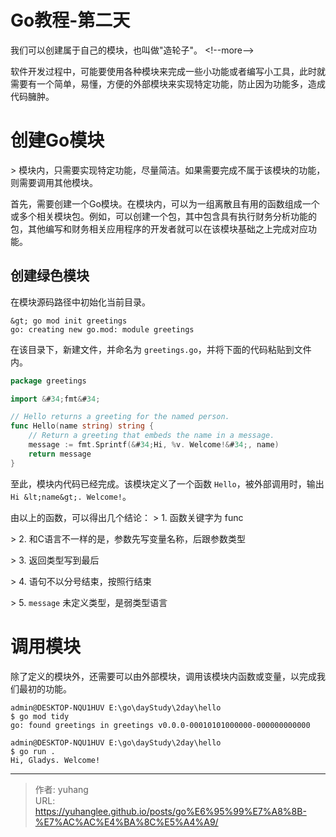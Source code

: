 # Go教程-第二天


我们可以创建属于自己的模块，也叫做&#34;造轮子&#34;。
&lt;!--more--&gt;

软件开发过程中，可能要使用各种模块来完成一些小功能或者编写小工具，此时就需要有一个简单，易懂，方便的外部模块来实现特定功能，防止因为功能多，造成代码臃肿。


# 创建Go模块

&gt; 模块内，只需要实现特定功能，尽量简洁。如果需要完成不属于该模块的功能，则需要调用其他模块。


首先，需要创建一个Go模块。在模块内，可以为一组离散且有用的函数组成一个或多个相关模块包。例如，可以创建一个包，其中包含具有执行财务分析功能的包，其他编写和财务相关应用程序的开发者就可以在该模块基础之上完成对应功能。


## 创建绿色模块

在模块源码路径中初始化当前目录。
```shell
&gt; go mod init greetings
go: creating new go.mod: module greetings
```

在该目录下，新建文件，并命名为 `greetings.go`，并将下面的代码粘贴到文件内。
```go
package greetings

import &#34;fmt&#34;

// Hello returns a greeting for the named person.
func Hello(name string) string {
    // Return a greeting that embeds the name in a message.
    message := fmt.Sprintf(&#34;Hi, %v. Welcome!&#34;, name)
    return message
}
```

至此，模块内代码已经完成。该模块定义了一个函数 `Hello`，被外部调用时，输出 `Hi &lt;name&gt;. Welcome!`。


由以上的函数，可以得出几个结论：
&gt; 1. 函数关键字为 func

&gt; 2. 和C语言不一样的是，参数先写变量名称，后跟参数类型

&gt; 3. 返回类型写到最后

&gt; 4. 语句不以分号结束，按照行结束

&gt; 5. `message` 未定义类型，是弱类型语言



# 调用模块

除了定义的模块外，还需要可以由外部模块，调用该模块内函数或变量，以完成我们最初的功能。



```shell
admin@DESKTOP-NQU1HUV E:\go\dayStudy\2day\hello
$ go mod tidy
go: found greetings in greetings v0.0.0-00010101000000-000000000000

admin@DESKTOP-NQU1HUV E:\go\dayStudy\2day\hello
$ go run .
Hi, Gladys. Welcome!
```



---

> 作者: yuhang  
> URL: https://yuhanglee.github.io/posts/go%E6%95%99%E7%A8%8B-%E7%AC%AC%E4%BA%8C%E5%A4%A9/  

